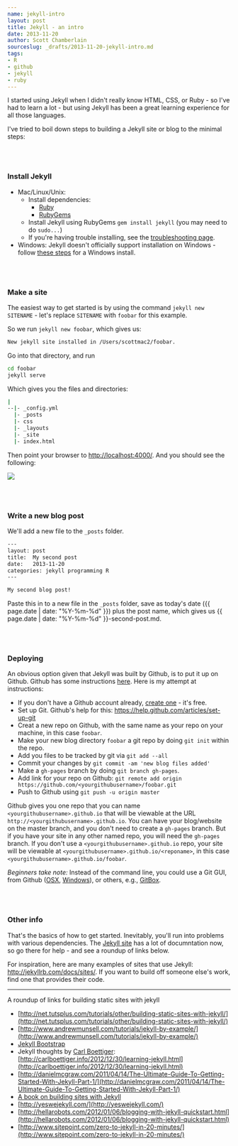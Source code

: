 ```yaml
---
name: jekyll-intro
layout: post
title: Jekyll - an intro
date: 2013-11-20
author: Scott Chamberlain
sourceslug: _drafts/2013-11-20-jekyll-intro.md
tags:
- R
- github
- jekyll
- ruby
---
```


I started using Jekyll when I didn't really know HTML, CSS, or Ruby - so I've had to learn a lot - but using Jekyll has been a great learning experience for all those languages. 

I've tried to boil down steps to building a Jekyll site or blog to the minimal steps:

<br><br>

### Install Jekyll

+ Mac/Linux/Unix: 
	+ Install dependencies: 
		+ [Ruby](http://www.ruby-lang.org/en/downloads/)
		+ [RubyGems](http://rubygems.org/pages/download)
	+ Install Jekyll using RubyGems `gem install jekyll` (you may need to do `sudo...`)
	+ If you're having trouble installing, see the [troubleshooting page](http://jekyllrb.com/docs/troubleshooting/).
+ Windows: Jekyll doesn't officially support installation on Windows - follow [these steps](http://www.madhur.co.in/blog/2011/09/01/runningjekyllwindows.html) for a Windows install. 

<br><br>

### Make a site

The easiest way to get started is by using the command `jekyll new SITENAME` - let's replace `SITENAME` with `foobar` for this example.

So we run `jekyll new foobar`, which gives us:

```bash
New jekyll site installed in /Users/scottmac2/foobar.
```

Go into that directory, and run 

```bash
cd foobar
jekyll serve
```

Which gives you the files and directories:

```bash
|
--|- _config.yml
  |- _posts
  |- css
  |- _layouts
  |- _site
  |- index.html
```

Then point your browser to [http://localhost:4000/](http://localhost:4000/). And you should see the following:

![](http://f.cl.ly/items/2q322a2P3f2m2A3a3l0O/Screen%20Shot%202013-11-20%20at%209.54.21%20AM.png)

<br><br>

### Write a new blog post

We'll add a new file to the `_posts` folder. 

```bash
---
layout: post
title:  My second post
date:   2013-11-20
categories: jekyll programming R
---

My second blog post!
```

Paste this in to a new file in the `_posts` folder, save as today's date ({{ page.date | date: "%Y-%m-%d" }}) plus the post name, which gives us {{ page.date | date: "%Y-%m-%d" }}-second-post.md.

<br><br>

### Deploying

An obvious option given that Jekyll was built by Github, is to put it up on Github. Github has some instructions [here](http://jekyllrb.com/docs/github-pages/). Here is my attempt at instructions: 

+ If you don't have a Github account already, [create one](https://help.github.com/articles/signing-up-for-a-new-github-account) - it's free.
+ Set up Git. Github's help for this: https://help.github.com/articles/set-up-git
+ Creat a new repo on Github, with the same name as your repo on your machine, in this case `foobar`. 
+ Make your new blog directory `foobar` a git repo by doing `git init` within the repo.
+ Add you files to be tracked by git via `git add --all`
+ Commit your changes by `git commit -am 'new blog files added'`
+ Make a `gh-pages` branch by doing `git branch gh-pages`.
+ Add link for your repo on Github: `git remote add origin https://github.com/<yourgithubusername>/foobar.git`
+ Push to Github using `git push -u origin master`

Github gives you one repo that you can name `<yourgithubusername>.github.io` that will be viewable at the URL `http://<yourgithubusername>.github.io`. You can have your blog/website on the master branch, and you don't need to create a `gh-pages` branch. But if you have your site in any other named repo, you will need the `gh-pages` branch. If you don't use a `<yourgithubusername>.github.io` repo, your site will be viewable at `<yourgithubusername>.github.io/<reponame>`, in this case `<yourgithubusername>.github.io/foobar`. 

*Beginners take note:* Instead of the command line, you could use a Git GUI, from Github ([OSX](http://mac.github.com/), [Windows](http://windows.github.com/)), or others, e.g., [GitBox](http://gitboxapp.com/).

<br><br>

### Other info

That's the basics of how to get started. Inevitably, you'll run into problems with various dependencies. The [Jekyll site](http://jekyllrb.com/) has a lot of documntation now, so go there for help - and see a roundup of links below. 

For inspiration, here are many examples of sites that use Jekyll: http://jekyllrb.com/docs/sites/. If you want to build off someone else's work, find one that provides their code.

----------------

A roundup of links for building static sites with jekyll

* [http://net.tutsplus.com/tutorials/other/building-static-sites-with-jekyll/](http://net.tutsplus.com/tutorials/other/building-static-sites-with-jekyll/)
* [http://www.andrewmunsell.com/tutorials/jekyll-by-example/](http://www.andrewmunsell.com/tutorials/jekyll-by-example/)
* [Jekyll Bootstrap](http://jekyllbootstrap.com/)
* Jekyll thoughts by [Carl Boettiger](http://carlboettiger.info/index.html): [http://carlboettiger.info/2012/12/30/learning-jekyll.html](http://carlboettiger.info/2012/12/30/learning-jekyll.html)
* [http://danielmcgraw.com/2011/04/14/The-Ultimate-Guide-To-Getting-Started-With-Jekyll-Part-1/](http://danielmcgraw.com/2011/04/14/The-Ultimate-Guide-To-Getting-Started-With-Jekyll-Part-1/)
* [A book on building sites with Jekyll](http://mijingo.com/products/screencasts/static-websites-with-jekyll/)
* [http://yeswejekyll.com/](http://yeswejekyll.com/)
* [http://hellarobots.com/2012/01/06/blogging-with-jekyll-quickstart.html](http://hellarobots.com/2012/01/06/blogging-with-jekyll-quickstart.html)
* [http://www.sitepoint.com/zero-to-jekyll-in-20-minutes/](http://www.sitepoint.com/zero-to-jekyll-in-20-minutes/)
